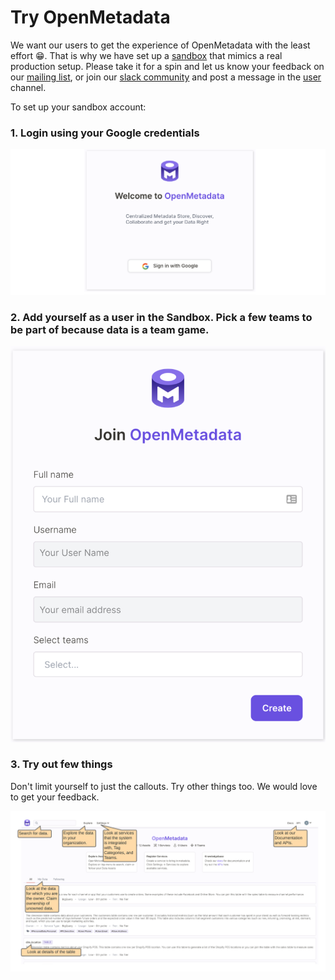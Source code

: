 # Try OpenMetadata

We want our users to get the experience of OpenMetadata with the least effort 😁. That is why we have set up a [sandbox](https://sandbox.open-metadata.org) that mimics a real production setup. Please take it for a spin and let us know your feedback on our [mailing list](mailto:openmetadata-user@googlegroups.com), or join our [slack community](https://join.slack.com/t/openmetadata/shared_invite/zt-udl8ris3-Egq~YtJU_yJgJTtROo00dQ) and post a message in the [user](https://openmetadata.slack.com/archives/C02B38JFDDK) channel.

To set up your sandbox account:

### 1. Login using your Google credentials

![](.gitbook/assets/welcome.png)

### 2. Add yourself as a user in the Sandbox. Pick a few teams to be part of because data is a team game.

![](.gitbook/assets/create-user.png)

### 3. Try out few things

Don't limit yourself to just the callouts. Try other things too. We would love to get your feedback.

![](.gitbook/assets/openmetadata-sandbox.png)

